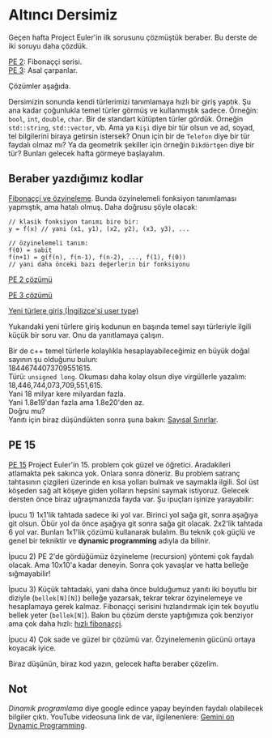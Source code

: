 Altıncı Dersimiz
===
Geçen hafta Project Euler'in ilk sorusunu çözmüştük beraber. Bu derste de iki soruyu daha çözdük. 

[PE 2](https://projecteuler.net/problem=2): Fibonaççi serisi.  
[PE 3](https://projecteuler.net/problem=3): Asal çarpanlar. 

Çözümler aşağıda.  

Dersimizin sonunda kendi türlerimizi tanımlamaya hızlı bir giriş yaptık. Şu ana kadar çoğunlukla temel türler görmüş ve kullanmıştık sadece. Örneğin: `bool`, `int`, `double`, `char`. Bir de standart kütüpten türler gördük. Örneğin `std::string`, `std::vector`, vb. Ama ya `Kişi` diye bir tür olsun ve ad, soyad, tel bilgilerini biraya getirsin istersek? Onun için bir de `Telefon` diye bir tür faydalı olmaz mı? Ya da geometrik şekiller için örneğin `Dikdörtgen` diye bir tür? Bunları gelecek hafta görmeye başlayalım.   

Beraber yazdığımız kodlar
----
[Fibonaççi ve özyineleme]( 
https://www.onlinegdb.com/3BkmN8ubE). Bunda özyinelemeli fonksiyon tanımlaması yapmıştık, ama hatalı olmuş. Daha doğrusu şöyle olacak: 
```
// klasik fonksiyon tanımı bire bir:
y = f(x) // yani (x1, y1), (x2, y2), (x3, y3), ...

// özyinelemeli tanım:
f(0) = sabit
f(n+1) = g(f(n), f(n-1), f(n-2), ..., f(1), f(0))
// yani daha önceki bazı değerlerin bir fonksiyonu
```  

[PE 2 çözümü]( 
https://www.onlinegdb.com/NPW4wUzoH)  

[PE 3 çözümü](  
https://www.onlinegdb.com/Yiqp2YvUo)  

[Yeni türlere giriş (İngilizce'si user type)](  
https://sololearn.com/compiler-playground/cVc74iqt2Ul0)  

Yukarıdaki yeni türlere giriş kodunun en başında temel sayı türleriyle ilgili küçük bir soru var. Onu da yanıtlamaya çalışın.  

Bir de c++ temel türlerle kolaylıkla hesaplayabileceğimiz en büyük doğal sayının şu olduğunu bulun:  
    18446744073709551615.  
Türü: `unsigned long`. 
Okuması daha kolay olsun diye virgüllerle yazalım:  
    18,446,744,073,709,551,615.  
Yani 18 milyar kere milyardan fazla.  
Yani 1.8e19'dan fazla ama 1.8e20'den az.  
Doğru mu?  
Yanıtı için biraz düşündükten sonra şuna bakın:
[Sayısal Sınırlar](https://onlinegdb.com/MMtBYyiXQ).  

PE 15
----
[PE 15](https://projecteuler.net/problem=15) Project Euler'in 15. problem çok güzel ve öğretici. Aradakileri atlamakta pek sakınca yok. Onlara sonra döneriz. Bu problem satranç tahtasının çizgileri üzerinde en kısa yolları bulmak ve saymakla ilgili. Sol üst köşeden sağ alt köşeye giden yolların hepsini saymak istiyoruz. Gelecek dersten önce biraz uğraşmanızda fayda var. Şu ipuçları işinize yarayabilir:  

İpucu 1) 1x1'lik tahtada sadece iki yol var. Birinci yol sağa git, sonra aşağıya git olsun. Öbür yol da önce aşağıya git sonra sağa git olacak. 2x2'lik tahtada 6 yol var. Bunları 1x1'lik çözümü kullanarak bulalım. Bu teknik çok güçlü ve genel bir tekniktir ve **dynamic programming** adıyla da bilinir.

İpucu 2) PE 2'de gördüğümüz özyineleme (recursion) yöntemi çok faydalı olacak. Ama 10x10'a kadar deneyin. Sonra çok yavaşlar ve hatta belleğe sığmayabilir!   

İpucu 3) Küçük tahtadaki, yani daha önce bulduğumuz yanıtı iki boyutlu bir diziyle (`bellek[N][N]`) belleğe yazarsak, tekrar tekrar özyinelemeye ve hesaplamaya gerek kalmaz. Fibonaççi serisini hızlandırmak için tek boyutlu bellek yeter (`bellek[N]`). Bakın bu çözüm derste yaptığımıza çok benziyor ama çok daha hızlı:  [hızlı fibonaççi](https://onlinegdb.com/9zcoMg7HN).    

İpucu 4) Çok sade ve güzel bir çözümü var. Özyinelemenin gücünü ortaya koyacak iyice.

Biraz düşünün, biraz kod yazın, gelecek hafta beraber çözelim.    

Not
----
*Dinamik programlama* diye google edince yapay beyinden faydalı olabilecek bilgiler çıktı. YouTube videosuna link de var, ilgilenenlere: [Gemini on Dynamic Programming](https://docs.google.com/document/d/1ASiWWVzfq-02uKg9foiEJ0XCbrhyJHPJvqJIVoPA11g/edit?usp=sharing).

